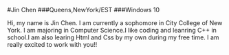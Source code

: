 #Jin Chen
###Queens,NewYork/EST 
###Windows 10

Hi, my name is Jin Chen. I am currently a sophomore in City College of New York. 
I am majoring in Computer Science.I like coding and leanring C++ in school.I am also learing Html and Css by my own during my free time.
I am really excited to work with you!!
